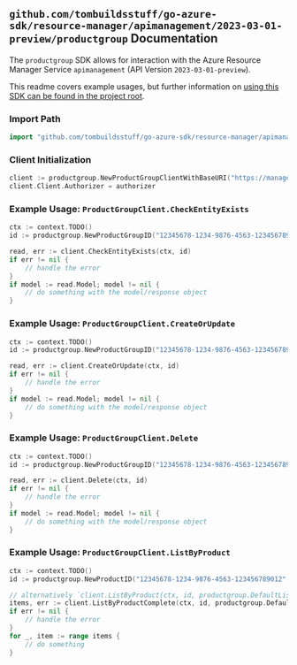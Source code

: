 
## `github.com/tombuildsstuff/go-azure-sdk/resource-manager/apimanagement/2023-03-01-preview/productgroup` Documentation

The `productgroup` SDK allows for interaction with the Azure Resource Manager Service `apimanagement` (API Version `2023-03-01-preview`).

This readme covers example usages, but further information on [using this SDK can be found in the project root](https://github.com/tombuildsstuff/go-azure-sdk/tree/main/docs).

### Import Path

```go
import "github.com/tombuildsstuff/go-azure-sdk/resource-manager/apimanagement/2023-03-01-preview/productgroup"
```


### Client Initialization

```go
client := productgroup.NewProductGroupClientWithBaseURI("https://management.azure.com")
client.Client.Authorizer = authorizer
```


### Example Usage: `ProductGroupClient.CheckEntityExists`

```go
ctx := context.TODO()
id := productgroup.NewProductGroupID("12345678-1234-9876-4563-123456789012", "example-resource-group", "serviceValue", "productIdValue", "groupIdValue")

read, err := client.CheckEntityExists(ctx, id)
if err != nil {
	// handle the error
}
if model := read.Model; model != nil {
	// do something with the model/response object
}
```


### Example Usage: `ProductGroupClient.CreateOrUpdate`

```go
ctx := context.TODO()
id := productgroup.NewProductGroupID("12345678-1234-9876-4563-123456789012", "example-resource-group", "serviceValue", "productIdValue", "groupIdValue")

read, err := client.CreateOrUpdate(ctx, id)
if err != nil {
	// handle the error
}
if model := read.Model; model != nil {
	// do something with the model/response object
}
```


### Example Usage: `ProductGroupClient.Delete`

```go
ctx := context.TODO()
id := productgroup.NewProductGroupID("12345678-1234-9876-4563-123456789012", "example-resource-group", "serviceValue", "productIdValue", "groupIdValue")

read, err := client.Delete(ctx, id)
if err != nil {
	// handle the error
}
if model := read.Model; model != nil {
	// do something with the model/response object
}
```


### Example Usage: `ProductGroupClient.ListByProduct`

```go
ctx := context.TODO()
id := productgroup.NewProductID("12345678-1234-9876-4563-123456789012", "example-resource-group", "serviceValue", "productIdValue")

// alternatively `client.ListByProduct(ctx, id, productgroup.DefaultListByProductOperationOptions())` can be used to do batched pagination
items, err := client.ListByProductComplete(ctx, id, productgroup.DefaultListByProductOperationOptions())
if err != nil {
	// handle the error
}
for _, item := range items {
	// do something
}
```
